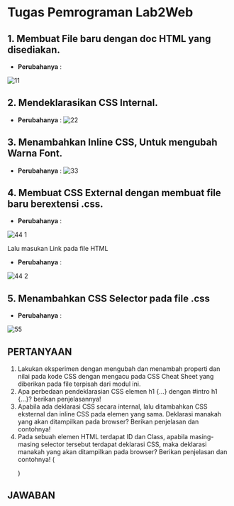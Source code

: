 # Tugas Pemrograman Lab2Web

## 1. Membuat File baru dengan doc HTML yang disediakan. 
- **Perubahanya** :

![11](https://user-images.githubusercontent.com/56239989/113124116-64670480-923f-11eb-84c7-36136f2c85d9.jpg)
## 2. Mendeklarasikan CSS Internal. 
- **Perubahanya** :
![22](https://user-images.githubusercontent.com/56239989/113124128-6630c800-923f-11eb-8251-2ce31a1351c7.jpg)
## 3. Menambahkan Inline CSS, Untuk mengubah Warna Font. 
- **Perubahanya** :
![33](https://user-images.githubusercontent.com/56239989/113124534-cde71300-923f-11eb-9f71-d2de3fe9ab1b.jpg)
## 4. Membuat CSS External dengan membuat file baru berextensi .css.
- **Perubahanya** :

![44 1](https://user-images.githubusercontent.com/56239989/113124540-cf184000-923f-11eb-9167-a156f0728cc0.jpg)

   Lalu masukan Link pada file HTML
- **Perubahanya** :

![44 2](https://user-images.githubusercontent.com/56239989/113124542-cf184000-923f-11eb-8ce5-610ee32a438d.jpg)
## 5. Menambahkan CSS Selector pada file .css
- **Perubahanya** :

![55](https://user-images.githubusercontent.com/56239989/113125359-b65c5a00-9240-11eb-8d60-942365a562cf.jpg)

## PERTANYAAN
1. Lakukan eksperimen dengan mengubah dan menambah properti dan nilai pada kode CSS
dengan mengacu pada CSS Cheat Sheet yang diberikan pada file terpisah dari modul ini.
2. Apa perbedaan pendeklarasian CSS elemen h1 {...} dengan #intro h1 {...}? berikan
penjelasannya!
3. Apabila ada deklarasi CSS secara internal, lalu ditambahkan CSS eksternal dan inline CSS pada
elemen yang sama. Deklarasi manakah yang akan ditampilkan pada browser? Berikan
penjelasan dan contohnya!
4. Pada sebuah elemen HTML terdapat ID dan Class, apabila masing-masing selector tersebut
terdapat deklarasi CSS, maka deklarasi manakah yang akan ditampilkan pada browser?
Berikan penjelasan dan contohnya! ( <p id="paragraf-1" class="text-paragraf"> )
   
## JAWABAN
